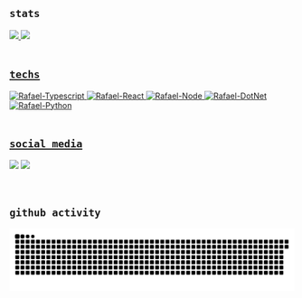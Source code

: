 ## `stats`

<div align="start" style="display: inline_block">
  <a href="https://github.com/r-fael">
  <img height="180em" src="https://github-readme-stats.vercel.app/api?username=r-fael&show_icons=true&theme=dark&include_all_commits=true&count_private=true"/>
  <img height="180em" src="https://github-readme-stats.vercel.app/api/top-langs/?username=r-fael&layout=compact&langs_count=7&theme=dark"/>
</div>

<br>

## `techs`

<div style="display: inline_block" align="start">
  <img align="start" alt="Rafael-Typescript" height="30" width="40" src="https://cdn.jsdelivr.net/gh/devicons/devicon/icons/typescript/typescript-original.svg">
  <img align="start" alt="Rafael-React" height="30" width="40" src="https://cdn.jsdelivr.net/gh/devicons/devicon/icons/react/react-original.svg">
  <img align="start" alt="Rafael-Node" height="30" width="40" src="https://cdn.jsdelivr.net/gh/devicons/devicon/icons/nodejs/nodejs-original.svg">
  <img align="start" alt="Rafael-DotNet" height="30" width="40" src="https://cdn.jsdelivr.net/gh/devicons/devicon/icons/dotnetcore/dotnetcore-original.svg">
  <img align="start" alt="Rafael-Python" height="30" width="40" src="https://cdn.jsdelivr.net/gh/devicons/devicon/icons/python/python-original.svg">
</div>

<br/>

## `social media`

<a href = "mailto:rafaelmedeirosfmm@gmail.com" target="_blank"><img src="https://img.shields.io/badge/-Gmail-%23333?style=for-the-badge&logo=gmail&logoColor=white" target="_blank"></a>
<a href="https://www.linkedin.com/in/rafaelenv/" target="_blank"><img src="https://img.shields.io/badge/-LinkedIn-%230077B5?style=for-the-badge&logo=linkedin&logoColor=white" target="_blank"></a>

<br/>

## `github activity`

![Snake animation](https://github.com/r-fael/r-fael/blob/output/github-contribution-grid-snake.svg)

</div>
